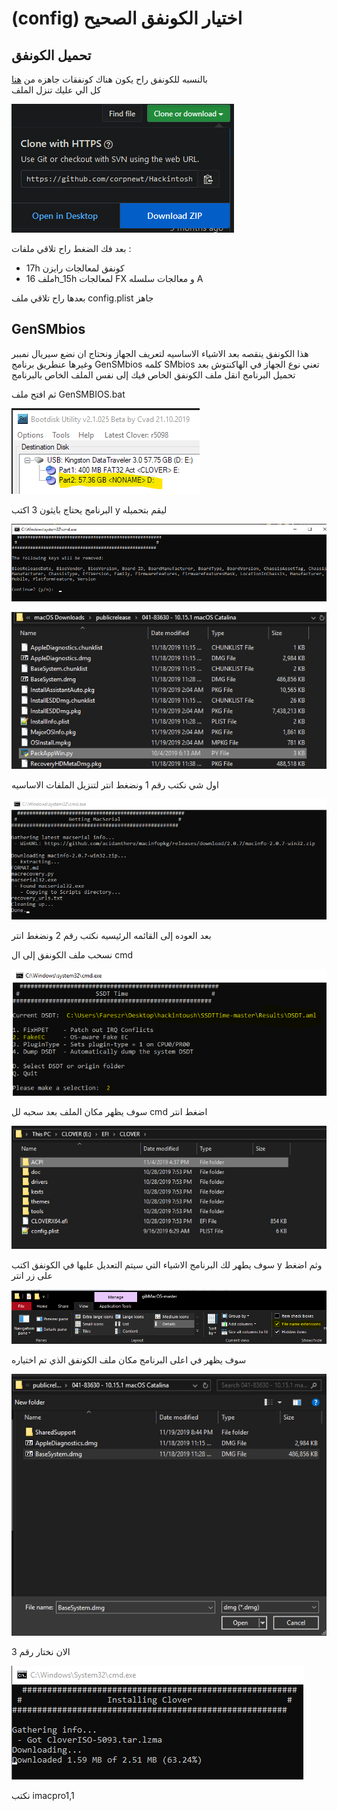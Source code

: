 # \(config\) اختيار الكونفق الصحيح

## تحميل الكونفق

بالنسبه للكونفق راح يكون هناك كونفقات جاهزه من [هنا ](https://github.com/AMD-OSX/AMD_Vanilla)  
كل الي عليك تنزل الملف

![](.gitbook/assets/image%20%28108%29.png)

بعد فك الضغط راح تلاقي ملفات :

* 17h كونفق لمعالجات رايزن
* ملف 16h\_15h لمعالجات FX و معالجات سلسله A

بعدها راح تلاقي ملف config.plist جاهز

## GenSMbios

هذا الكونفق ينقصه بعد الاشياء الاساسيه لتعريف الجهاز ونحتاج ان نضع سيريال نمببر وغيرها عنطريق برنامج GenSMbios كلمه SMbios تعني نوع الجهاز في الهاكنتوش بعد تحميل البرنامج انقل ملف الكونفق الخاص فيك إلى نفس الملف الخاص بالبرنامج

ثم افتح ملف GenSMBIOS.bat

![](.gitbook/assets/image%20%2889%29.png)

البرنامج يحتاج بايثون 3 اكتب y ليقم بتحميله

![](.gitbook/assets/image%20%2836%29.png)

![&#x627;&#x644;&#x642;&#x627;&#x626;&#x645;&#x647; &#x627;&#x644;&#x631;&#x626;&#x64A;&#x633;&#x64A;&#x647;](.gitbook/assets/image%20%28114%29.png)

اول شي نكتب رقم 1 ونضغط انتر لتنزيل الملفات الاساسيه

![&#x627;&#x646;&#x62A;&#x647;&#x627;&#x621; &#x627;&#x644;&#x628;&#x631;&#x646;&#x627;&#x645;&#x62C; &#x645;&#x646; &#x62A;&#x646;&#x632;&#x64A;&#x644; &#x627;&#x644;&#x645;&#x644;&#x641;&#x627;&#x62A;](.gitbook/assets/image%20%2813%29.png)

بعد العوده إلى القائمه الرئيسيه نكتب رقم 2 ونضغط انتر

نسحب ملف الكونفق إلى ال cmd

![](.gitbook/assets/image%20%2844%29.png)

سوف يظهر مكان الملف بعد سحبه لل cmd اضغط انتر

![](.gitbook/assets/image%20%2896%29.png)

سوف يطهر لك البرنامج الاشياء التي سيتم التعديل عليها في الكونفق اكتب y وثم اضغط على زر انتر

![](.gitbook/assets/image%20%2828%29.png)

سوف يظهر في اعلى البرنامج مكان ملف الكونفق الذي تم اختياره

![](.gitbook/assets/image%20%28145%29.png)

الان نختار رقم 3

![](.gitbook/assets/image%20%2869%29.png)

نكتب imacpro1,1

